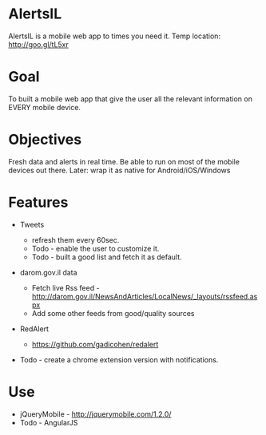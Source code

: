AlertsIL
========

AlertsIL is a mobile web app to times you need it.
Temp location: http://goo.gl/tL5xr

Goal
====
To built a mobile web app that give the user all the relevant information on EVERY mobile device.

Objectives
==========
Fresh data and alerts in real time.
Be able to run on most of the mobile devices out there.
Later: wrap it as native for Android/iOS/Windows

Features
========
* Tweets
  * refresh them every 60sec.
  * Todo - enable the user to customize it.
  * Todo - built a good list and fetch it as default.

* darom.gov.il data
  * Fetch live Rss feed - http://darom.gov.il/NewsAndArticles/LocalNews/_layouts/rssfeed.aspx
  * Add some other feeds from good/quality sources

* RedAlert
  * https://github.com/gadicohen/redalert

* Todo - create a chrome extension version with notifications.

Use
===
* jQueryMobile - http://jquerymobile.com/1.2.0/
* Todo - AngularJS


